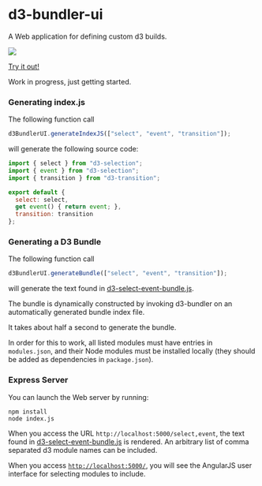 # d3-bundler-ui
A Web application for defining custom d3 builds.

[![](http://curran.github.io/images/d3-bundler-ui/prototype.png)](https://dry-tundra-5462.herokuapp.com/)

[Try it out!](https://dry-tundra-5462.herokuapp.com/)

Work in progress, just getting started.

### Generating index.js

The following function call

```javascript
d3BundlerUI.generateIndexJS(["select", "event", "transition"]);
```

will generate the following source code:

```javascript
import { select } from "d3-selection";
import { event } from "d3-selection";
import { transition } from "d3-transition";

export default {
  select: select,
  get event() { return event; },
  transition: transition
};
```

### Generating a D3 Bundle

The following function call

```javascript
d3BundlerUI.generateBundle(["select", "event", "transition"]);
```

will generate the text found in [d3-select-event-bundle.js](https://github.com/curran/d3-bundler-ui/blob/master/d3-select-event-bundle.js).

The bundle is dynamically constructed by invoking d3-bundler on an automatically generated bundle index file.

It takes about half a second to generate the bundle.

In order for this to work, all listed modules must have entries in `modules.json`, and their Node modules must be installed locally (they should be added as dependencies in `package.json`).

### Express Server

You can launch the Web server by running:

```
npm install
node index.js
```

When you access the URL `http://localhost:5000/select,event`, the text found in [d3-select-event-bundle.js](https://github.com/curran/d3-bundler-ui/blob/master/d3-select-event-bundle.js) is rendered. An arbitrary list of comma separated d3 module names can be included.

When you access [`http://localhost:5000/`](http://localhost:5000/), you will see the AngularJS user interface for selecting modules to include.
